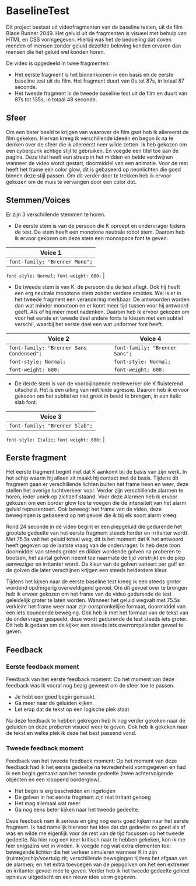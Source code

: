 # BaselineTest
Dit project bestaat uit videofragmenten van de baseline testen, uit de film Blade Runner 2049. Het geluid uit de fragmenten is visueel met behulp van HTML en CSS vormgegeven. Hierbij was het de bedoeling dat doven menden of mensen zonder geluid dezelfde beleving konden ervaren dan mensen die het geluid wel konden horen.

De video is opgedeeld in twee fragmenten: 
-	Het eerste fragment is het binnenkomen in een basis en de eerste baseline test uit de film. Het fragment duurt van 0s tot 87s, in totaal 87 seconde.
-	Het tweede fragment is de tweede baseline test uit de film en duurt van 87s tot 135s, in totaal 48 seconde.

## Sfeer
Om een beter beeld te krijgen van waarover de film gaat heb ik allereerst de film gekeken. Hiervan kreeg ik verschillende ideeën en begon ik na te denken over de sfeer die ik allereerst neer wilde zetten. Ik heb gekozen om een cyberpunk achtige stijl te gebruiken. En voegde een titel toe aan de pagina. Deze titel heeft een streep in het midden en beide verdwijnen wanneer de video wordt gestart, doormiddel van een animatie. Voor de rest heeft het frame een color glow, dit is gebaseerd op neonlichten die goed binnen deze stijl passen. Om dit verder door te trekken heb ik ervoor gekozen om de muis te vervangen door een color dot.

## Stemmen/Voices
Er zijn 3 verschillende stemmen te horen. 
-	De eerste stem is van de persoon die K oproept en ondervrager tijdens de test. De stem heeft een monotone neutrale robot stem. Daarom heb ik ervoor gekozen om deze stem een monospace font te geven.

| Voice 1 |
|---|
| ```font-family: "Brenner Mono";```
```font-style: Normal;```
```font-weight: 600;``` |

-	De tweede stem is van K, de persoon die de test aflegt. Ook hij heeft een erg neutrale monotone stem zonder verdere emoties. Wel is er in het tweede fragment een verandering merkbaar. De antwoorden worden dan wat minder monotoon en er komt meer tijd tussen voor hij antwoord geeft. Als of hij meer moet nadenken. Daarom heb ik ervoor gekozen om voor het eerste en tweede deel andere fonts te kiezen met een subtiel verschil, waarbij het eerste deel een wat uniformer font heeft.

| Voice 2 | Voice 4 |
|---|---|
| ```font-family: "Brenner Sans Condensed";``` | ```font-family: "Brenner Sans";``` | 
| ```font-style: Normal;``` | ```font-style: Normal;``` |
| ```font-weight: 600;``` | ```font-weight: 600;``` |

-	De derde stem is van de voorbijlopende medewerker die K fluisterend uitscheld. Het is een uiting van niet luide agressie. Daarom heb ik ervoor gekozen om het subtiel en niet groot in beeld te brengen, in een italic slab font.


| Voice 3 |
|---|
| ```font-family: "Brenner Slab";```
```font-style: Italic;```
```font-weight: 600;``` |

## Eerste fragment 
Het eerste fragment begint met dat K aankomt bij de basis van zijn werk. In het schip waarin hij alleen zit maakt hij contact met de basis. Tijdens dit fragment gaan er verschillende lichten buiten het frame heen en weer, deze stellen het overige luchtverkeer voor. Verder zijn verschillende alarmen te horen, ieder uniek op zichzelf staand. Voor deze Alarmen heb ik ervoor gekozen om een border glow toe te voegen die de intensiteit van het alarm geluid representeert. Ook beweegt het frame van de video, deze bewegingen is gebaseerd op het gevoel die ik bij elk soort alarm kreeg.

Rond 24 seconde in de video begint er een piepgeluid die gedurende het grootste gedeelte van het eerste fragment steeds harder en irritanter wordt. Met 75.5s valt het geluid totaal weg, dit is het moment dat K het antwoord heeft gegeven op de laatste vraag van de ondervrager. Ik heb deze toon doormiddel van steeds groter en dikker wordende golven na proberen te bootsen, het aantal golven neemt toe naarmate de tijd verstrijkt en de piep aanweziger en irritanter wordt. De kleur van de golven varieert per golf en de golven die later verschijnen krijgen een steeds helderdere kleur. 

Tijdens het kijken naar de eerste baseline test kreeg ik een steeds groter wordend opdringerig overweldigend gevoel. Om dit gevoel over te brengen heb ik ervoor gekozen om het frame van de video gedurende de test geleidelijk groter te laten worden. Wanneer het geluid wegvalt met 75.5s verkleint het frame weer naar zijn oorspronkelijke formaat, doormiddel van een iets bouncende beweging. Ook heb ik met het formaat van de tekst van de ondervrager gespeeld, deze wordt gedurende de test steeds iets groter. Dit heb ik gedaan om de kijker een steeds iets overrompelender gevoel te geven.

## Feedback
### Eerste feedback moment
Feedback van het eerste feedback moment:
Op het moment van deze feedback was ik vooral nog bezig geweest om de sfeer toe te passen.
-	Je hebt een goed begin gemaakt.
-	Ga meer naar de geluiden kijken.
-	Let erop dat de tekst op een logische plek staat

Na deze feedback te hebben gekregen heb ik nog verder gekeken naar de geluiden en deze proberen visueel weer te geven. Ook heb ik gekeken naar de tekst en welke plek ik deze het best passend vond.

### Tweede feedback moment
Feedback van het tweede feedback moment:
Op het moment van deze feedback had ik het eerste gedeelte na tevredenheid vormgegeven en had ik een begin gemaakt aan het tweede gedeelte (twee achtervolgende objecten en een kloppend borderglow). 
-	Het begin is erg bescheiden en ingetogen
-	De golven in het eerste fragment zijn niet irritant genoeg
-	Het mag allemaal wat meer
-	Ga nog eens beter kijken naar het tweede gedeelte.

Deze feedback nam ik serieus en ging nog eens goed kijken naar het eerste fragment. Ik had namelijk hiervoor het idee dat dat gedeelte zo goed als af was en wilde me eigenlijk voor de rest van de tijd focussen op het tweede gedeelte. Na hier nog een keer kritisch naar te hebben gekeken, kon ik me hier enigszins wel in vinden. Ik voegde nog wat extra elementen toe: bewegende lichten die het verkeer simuleren wanneer K in zijn (ruimte)schip/voertuig zit; verschillende bewegingen tijdens het afgaan van de alarmen; en het extra toevoegen van de piepgolven om het een extremer en irritanter gevoel mee te geven.
Verder heb ik het tweede gedeelte geheel opnieuw uitgedacht en een nieuw idee vorm gegeven.

